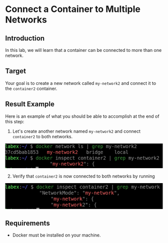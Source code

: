 # Connect a Container to Multiple Networks

## Introduction

In this lab, we will learn that a container can be connected to more than one network.

## Target

Your goal is to create a new network called `my-network2` and connect it to the `container2` container.

## Result Example

Here is an example of what you should be able to accomplish at the end of this step:

1. Let's create another network named `my-network2` and connect `container2` to both networks.

![challenge-docker-network-tutorial](assets/challenge-docker-network-tutorial-4-1.png)

2. Verify that `container2` is now connected to both networks by running

![challenge-docker-network-tutorial](assets/challenge-docker-network-tutorial-4-2.png)

## Requirements

- Docker must be installed on your machine.
